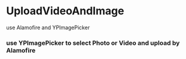 # UploadVideoAndImage
use Alamofire and YPImagePicker

### use YPImagePicker to select Photo or Video and upload by Alamofire
